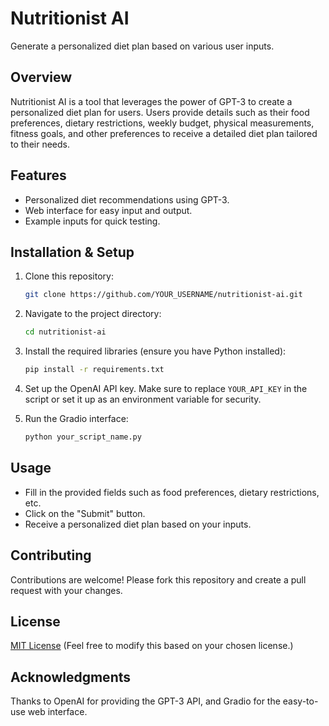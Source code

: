 # Nutritionist AI

Generate a personalized diet plan based on various user inputs.

## Overview

Nutritionist AI is a tool that leverages the power of GPT-3 to create a personalized diet plan for users. Users provide details such as their food preferences, dietary restrictions, weekly budget, physical measurements, fitness goals, and other preferences to receive a detailed diet plan tailored to their needs.

## Features

- Personalized diet recommendations using GPT-3.
- Web interface for easy input and output.
- Example inputs for quick testing.

## Installation & Setup

1. Clone this repository:
   ```bash
   git clone https://github.com/YOUR_USERNAME/nutritionist-ai.git
   ```

2. Navigate to the project directory:
   ```bash
   cd nutritionist-ai
   ```

3. Install the required libraries (ensure you have Python installed):
   ```bash
   pip install -r requirements.txt
   ```

4. Set up the OpenAI API key. Make sure to replace `YOUR_API_KEY` in the script or set it up as an environment variable for security.

5. Run the Gradio interface:
   ```bash
   python your_script_name.py
   ```

## Usage

- Fill in the provided fields such as food preferences, dietary restrictions, etc.
- Click on the "Submit" button.
- Receive a personalized diet plan based on your inputs.

## Contributing

Contributions are welcome! Please fork this repository and create a pull request with your changes.

## License

[MIT License](LICENSE) (Feel free to modify this based on your chosen license.)

## Acknowledgments

Thanks to OpenAI for providing the GPT-3 API, and Gradio for the easy-to-use web interface.
```
